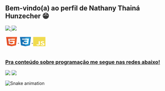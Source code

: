 ## Bem-vindo(a) ao perfil de Nathany Thainá Hunzecher 😁

 <div>
   <a href="https://github.com/NathanyThainaH">
   <img height="180em" src="https://github-readme-stats.vercel.app/api?username=NathanyThainaH&show_icons=true&theme=tokyonight&include_all_commits=true&count_private=true"/>
   <img height="180em" src="https://github-readme-stats.vercel.app/api/top-langs/?username=NathanyThainaH&layout=compact&langs_count=6&theme=tokyonight"/>

</div>
<div style="display: inline_block"><br>
  <img align="center" alt="HTML" height="30" width="40" src="https://raw.githubusercontent.com/devicons/devicon/master/icons/html5/html5-original.svg">
  <img align="center" alt="CSS" height="30" width="40" src="https://raw.githubusercontent.com/devicons/devicon/master/icons/css3/css3-original.svg">
  <img align="center" alt="Js" height="30" width="40" src="https://raw.githubusercontent.com/devicons/devicon/master/icons/javascript/javascript-plain.svg">
</div>
 
 <br>
 
  ### Pra conteúdo sobre programação me segue nas redes abaixo!
 
<div> 
  <a href="" target="_blank"><img src="https://img.shields.io/badge/-Instagram-%23E4405F?style=for-the-badge&logo=instagram&logoColor=white" target="_blank"></a>
  <a href = ""><img src="https://img.shields.io/badge/-Gmail-%23333?style=for-the-badge&logo=gmail&logoColor=white" target="_blank"></a>
  <a href="https://www.linkedin.com/in/nath%C3%A2ny-thain%C3%A1-aparecida-de-jesus-hunzecher-a0a511109/" target="_blank"></a> 
 
  ![Snake animation](https://github.com/NathanyThainaH/NathanyThainaH/blob/output/github-contribution-grid-snake.svg)

</div>
